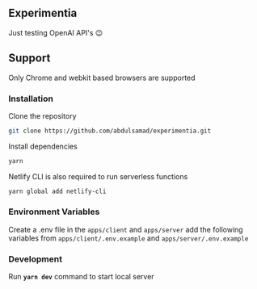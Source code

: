 ## Experimentia
Just testing OpenAI API's 😉

## Support
Only Chrome and webkit based browsers are supported

### Installation

Clone the repository

```bash
git clone https://github.com/abdulsamad/experimentia.git
```

Install dependencies

```bash
yarn
```

Netlify CLI is also required to run serverless functions

```bash
yarn global add netlify-cli
```

### Environment Variables

Create a .env file in the `apps/client` and `apps/server` add the following variables from `apps/client/.env.example` and `apps/server/.env.example`

### Development

Run **`yarn dev`** command to start local server